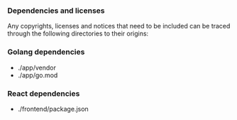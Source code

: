 ### Dependencies and licenses

Any copyrights, licenses and notices that need to be included can be traced through the following directories to their origins:

### Golang dependencies
* ./app/vendor
* ./app/go.mod

### React dependencies
* ./frontend/package.json
